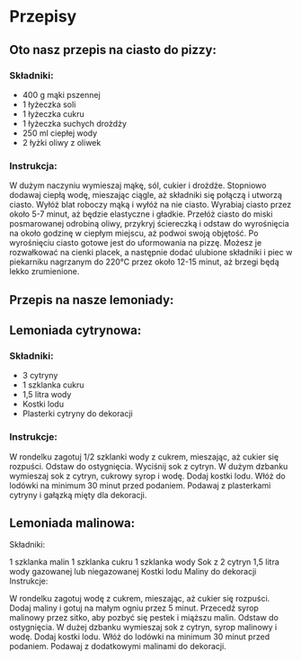 # Przepisy

## Oto nasz przepis na ciasto do pizzy:

### Składniki:

 - 400 g mąki pszennej
 - 1 łyżeczka soli
 - 1 łyżeczka cukru
 - 1 łyżeczka suchych drożdży
 - 250 ml ciepłej wody
 - 2 łyżki oliwy z oliwek

### Instrukcja:

W dużym naczyniu wymieszaj mąkę, sól, cukier i drożdże.
Stopniowo dodawaj ciepłą wodę, mieszając ciągle, aż składniki się połączą i utworzą ciasto.
Wyłóż blat roboczy mąką i wyłóż na nie ciasto.
Wyrabiaj ciasto przez około 5-7 minut, aż będzie elastyczne i gładkie.
Przełóż ciasto do miski posmarowanej odrobiną oliwy, przykryj ściereczką i odstaw do wyrośnięcia na około godzinę w ciepłym miejscu, aż podwoi swoją objętość.
Po wyrośnięciu ciasto gotowe jest do uformowania na pizzę. Możesz je rozwałkować na cienki placek, a następnie dodać ulubione składniki i piec w piekarniku nagrzanym do 220°C przez około 12-15 minut, aż brzegi będą lekko zrumienione.


## Przepis na nasze lemoniady:

## Lemoniada cytrynowa:

### Składniki:

- 3 cytryny
- 1 szklanka cukru
- 1,5 litra wody
- Kostki lodu
- Plasterki cytryny do dekoracji

### Instrukcje:

W rondelku zagotuj 1/2 szklanki wody z cukrem, mieszając, aż cukier się rozpuści. Odstaw do ostygnięcia.
Wyciśnij sok z cytryn.
W dużym dzbanku wymieszaj sok z cytryn, cukrowy syrop i wodę.
Dodaj kostki lodu.
Włóż do lodówki na minimum 30 minut przed podaniem.
Podawaj z plasterkami cytryny i gałązką mięty dla dekoracji.

## Lemoniada malinowa:

Składniki:

1 szklanka malin
1 szklanka cukru
1 szklanka wody
Sok z 2 cytryn
1,5 litra wody gazowanej lub niegazowanej
Kostki lodu
Maliny do dekoracji
Instrukcje:

W rondelku zagotuj wodę z cukrem, mieszając, aż cukier się rozpuści. Dodaj maliny i gotuj na małym ogniu przez 5 minut.
Przecedź syrop malinowy przez sitko, aby pozbyć się pestek i miąższu malin. Odstaw do ostygnięcia.
W dużej dzbanku wymieszaj sok z cytryn, syrop malinowy i wodę.
Dodaj kostki lodu.
Włóż do lodówki na minimum 30 minut przed podaniem.
Podawaj z dodatkowymi malinami do dekoracji.
